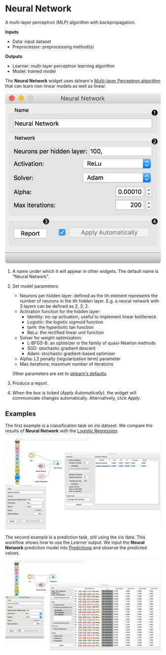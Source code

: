 Neural Network
==============

A multi-layer perceptron (MLP) algorithm with backpropagation.

**Inputs**

- Data: input dataset
- Preprocessor: preprocessing method(s)

**Outputs**

- Learner: multi-layer perceptron learning algorithm
- Model: trained model

The **Neural Network** widget uses sklearn's [Multi-layer Perceptron algorithm](http://scikit-learn.org/stable/modules/neural_networks_supervised.html) that can learn non-linear models as well as linear.

![](images/NeuralNetwork-stamped.png)

1. A name under which it will appear in other widgets. The default name is "Neural Network".
2. Set model parameters:
   - Neurons per hidden layer: defined as the ith element represents the number of neurons in the ith hidden layer. E.g. a neural network with 3 layers can be defined as 2, 3, 2.
   - Activation function for the hidden layer:
      - Identity: no-op activation, useful to implement linear bottleneck
      - Logistic: the logistic sigmoid function
      - tanh: the hyperbolic tan function
      - ReLu: the rectified linear unit function
   - Solver for weight optimization:
      - L-BFGS-B: an optimizer in the family of quasi-Newton methods
      - SGD: stochastic gradient descent
      - Adam: stochastic gradient-based optimizer
   - Alpha: L2 penalty (regularization term) parameter
   - Max iterations: maximum number of iterations

   Other parameters are set to [sklearn's defaults](http://scikit-learn.org/stable/modules/generated/sklearn.neural_network.MLPClassifier.html).
3. Produce a report.
4. When the box is ticked (*Apply Automatically*), the widget will communicate changes automatically. Alternatively, click *Apply*.

Examples
--------

The first example is a classification task on *iris* dataset. We compare the results of **Neural Network** with the [Logistic Regression](../model/logisticregression.md).

![](images/NN-Example-Test.png)

The second example is a prediction task, still using the *iris* data. This workflow shows how to use the *Learner* output. We input the **Neural Network** prediction model into [Predictions](../evaluation/predictions.md) and observe the predicted values.

![](images/NN-Example-Predict.png)
